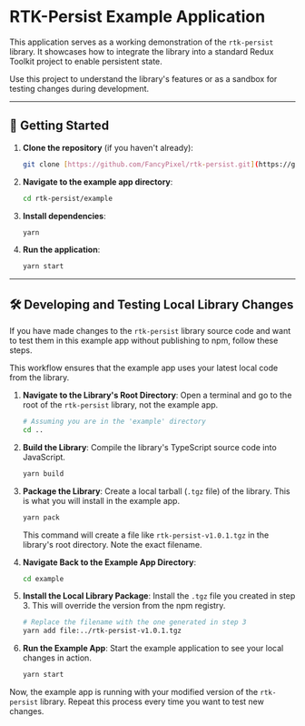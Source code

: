 # RTK-Persist Example Application

This application serves as a working demonstration of the `rtk-persist` library. It showcases how to integrate the library into a standard Redux Toolkit project to enable persistent state.

Use this project to understand the library's features or as a sandbox for testing changes during development.

***

## 🚀 Getting Started

1.  **Clone the repository** (if you haven't already):
    ```bash
    git clone [https://github.com/FancyPixel/rtk-persist.git](https://github.com/FancyPixel/rtk-persist.git)
    ```

2.  **Navigate to the example app directory**:
    ```bash
    cd rtk-persist/example
    ```

3.  **Install dependencies**:
    ```bash
    yarn
    ```

4.  **Run the application**:
    ```bash
    yarn start
    ```

***

## 🛠️ Developing and Testing Local Library Changes

If you have made changes to the `rtk-persist` library source code and want to test them in this example app without publishing to npm, follow these steps.

This workflow ensures that the example app uses your latest local code from the library.

1.  **Navigate to the Library's Root Directory**:
    Open a terminal and go to the root of the `rtk-persist` library, not the example app.
    ```bash
    # Assuming you are in the 'example' directory
    cd ..
    ```

2.  **Build the Library**:
    Compile the library's TypeScript source code into JavaScript.
    ```bash
    yarn build
    ```

3.  **Package the Library**:
    Create a local tarball (`.tgz` file) of the library. This is what you will install in the example app.
    ```bash
    yarn pack
    ```
    This command will create a file like `rtk-persist-v1.0.1.tgz` in the library's root directory. Note the exact filename.

4.  **Navigate Back to the Example App Directory**:
    ```bash
    cd example
    ```

5.  **Install the Local Library Package**:
    Install the `.tgz` file you created in step 3. This will override the version from the npm registry.
    ```bash
    # Replace the filename with the one generated in step 3
    yarn add file:../rtk-persist-v1.0.1.tgz
    ```

6.  **Run the Example App**:
    Start the example application to see your local changes in action.
    ```bash
    yarn start
    ```

Now, the example app is running with your modified version of the `rtk-persist` library. Repeat this process every time you want to test new changes.
